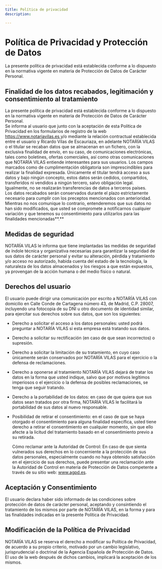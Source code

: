 ```yaml
---
title: Política de privacidad
description: 

---
```

# Política de Privacidad y Protección de Datos

La presente política de privacidad está establecida conforme a lo dispuesto en la normativa vigente en materia de Protección de Datos de Carácter Personal.

## Finalidad de los datos recabados, legitimación y consentimiento al tratamiento

La presente política de privacidad está establecida conforme a lo dispuesto en la normativa vigente en materia de Protección de Datos de Carácter Personal.  
Se informa al usuario que junto con la aceptación de esta Política de Privacidad en los formularios de registro de la web [https://www.notariavilas.es ](https://www.notariavilas.es ) y/o mediante la relación contractual establecida entre el usuario y Ricardo Vilas de Escauriaza, en adelante NOTARÍA VILAS o el titular se recaban datos que se almacenan en un fichero, con la exclusiva finalidad de envío, en su caso, de comunicaciones electrónicas, tales como boletines, ofertas comerciales, así como otras comunicaciones que NOTARÍA VILAS entiende interesantes para sus usuarios. Los campos marcados como de cumplimentación obligatoria son imprescindibles para realizar la finalidad expresada. Únicamente el titular tendrá acceso a sus datos y bajo ningún concepto, estos datos serán cedidos, compartidos, transferidos ni vendidos a ningún tercero, salvo obligación legal. Igualmente, no se realizarán transferencias de datos a terceros países.  
Los datos recabados serán conservados durante el plazo estrictamente necesario para cumplir con los preceptos mencionados con anterioridad.  
Mientras no nos comunique lo contrario, entenderemos que sus datos no han sido modificados, que usted se compromete a notificarnos cualquier variación y que tenemos su consentimiento para utilizarlos para las finalidades mencionadas**.**

## Medidas de seguridad

NOTARÍA VILAS le informa que tiene implantadas las medidas de seguridad de índole técnica y organizativa necesarias para garantizar la seguridad de sus datos de carácter personal y evitar su alteración, pérdida y tratamiento y/o acceso no autorizado, habida cuenta del estado de la tecnología, la naturaleza de los datos almacenados y los riesgos a que están expuestos, ya provengan de la acción humana o del medio físico o natural.

## Derechos del usuario

El usuario puede dirigir una comunicación por escrito a NOTARÍA VILAS con domicilio en Calle Conde de Cartagena número 43, de Madrid, C.P. 28007, incluyendo una fotocopia de su DNI u otro documento de identidad similar, para ejercitar sus derechos sobre sus datos, que son los siguientes:

* Derecho a solicitar el acceso a los datos personales: usted podrá preguntar a NOTARÍA VILAS si esta empresa está tratando sus datos.
* Derecho a solicitar su rectificación (en caso de que sean incorrectos) o supresión.
* Derecho a solicitar la limitación de su tratamiento, en cuyo caso únicamente serán conservados por NOTARÍA VILAS para el ejercicio o la defensa de reclamaciones.
* Derecho a oponerse al tratamiento NOTARÍA VILAS dejará de tratar los datos en la forma que usted indique, salvo que por motivos legítimos imperiosos o el ejercicio o la defensa de posibles reclamaciones, se tenga que seguir tratando.
* Derecho a la portabilidad de los datos: en caso de que quiera que sus datos sean tratados por otra firma, NOTARÍA VILAS le facilitará la portabilidad de sus datos al nuevo responsable.
* Posibilidad de retirar el consentimiento: en el caso de que se haya otorgado el consentimiento para alguna finalidad específica, usted tiene derecho a retirar el consentimiento en cualquier momento, sin que ello afecte a la licitud del tratamiento basado en el consentimiento previo a su retirada.

  Cómo reclamar ante la Autoridad de Control: En caso de que sienta vulnerados sus derechos en lo concerniente a la protección de sus datos personales, especialmente cuando no haya obtenido satisfacción en el ejercicio de sus derechos, puede presentar una reclamación ante la Autoridad de Control en materia de Protección de Datos competente a través de su sitio web: www.agpd.es.

## Aceptación y Consentimiento

El usuario declara haber sido informado de las condiciones sobre protección de datos de carácter personal, aceptando y consintiendo el tratamiento de los mismos por parte de NOTARÍA VILAS, en la forma y para las finalidades indicadas en la presente Política de Privacidad.

## Modificación de la Política de Privacidad

NOTARÍA VILAS se reserva el derecho a modificar su Política de Privacidad, de acuerdo a su propio criterio, motivado por un cambio legislativo, jurisprudencial o doctrinal de la Agencia Española de Protección de Datos. El uso de la web después de dichos cambios, implicará la aceptación de los mismos.